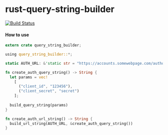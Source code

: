 # rust-query-string-builder

[![Build Status](https://travis-ci.org/mglodack/rust-query-string-builder.svg?branch=master)](https://travis-ci.org/mglodack/rust-query-string-builder)

#### How to use

```rust
extern crate query_string_builder;

using query_string_builder::*;

static AUTH_URL: &'static str = "https://accounts.somewebpage.com/authorize/";

fn create_auth_query_string() -> String {
  let params = vec!
    [
      ("client_id", "123456"),
      ("client_secret", "secret")
    ];
    
  build_query_string(params)
}

fn create_auth_url_string() -> String {
  build_url_string(AUTH_URL, &create_auth_query_string())
}
```
